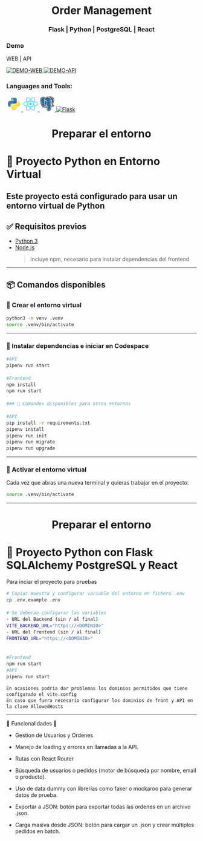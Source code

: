 <h1 align="center">Order Management </h1>
<h3 align="center">Flask | Python | PostgreSQL | React</h3>

<p align="left">
</p>

<h3 align="left">Demo</h3>
<p align="left">
  <p>WEB | API </p>
<a href="https://oms.gpp.one" target="_blank" rel="noreferrer">
    <img src="https://oms.gpp.one/world-wide-web.png" alt="DEMO-WEB" width="40" height="40"/>
</a>
<a href="https://omsapi.gpp.one" target="_blank" rel="noreferrer">
     <img src="https://oms.gpp.one/api.png" alt="DEMO-API" width="40" height="40"/>
</a>
</p>
<h3 align="left">Languages and Tools:</h3>
<p align="left">
  <a href="https://www.python.org" target="_blank" rel="noreferrer">
    <img src="https://raw.githubusercontent.com/devicons/devicon/master/icons/python/python-original.svg" alt="python" width="40" height="40"/>
  </a>
  <a href="https://react.dev/" target="_blank" rel="noreferrer">
    <img src="https://raw.githubusercontent.com/devicons/devicon/master/icons/react/react-original.svg" alt="react" width="40" height="40"/>
  </a>
  <a href="https://www.postgresql.org/" target="_blank" rel="noreferrer">
    <img src="https://raw.githubusercontent.com/devicons/devicon/master/icons/postgresql/postgresql-original.svg" alt="postgresql" width="40" height="40"/>
  </a>
  <a href="https://flask.palletsprojects.com/" target="_blank" rel="noreferrer">
    <img src="https://flask.palletsprojects.com/en/stable/_static/flask-logo.svg" alt="Flask" width="40" height="40"/>
</a>
</p>

<h1 align="center">Preparar el entorno</h1>

# 🐍 Proyecto Python en Entorno Virtual

Este proyecto está configurado para usar un **entorno virtual de Python** 
---

## ✅ Requisitos previos

- [Python 3](https://www.python.org/downloads/)  
- [Node.js](https://nodejs.org/)  
  > Incluye npm, necesario para instalar dependencias del frontend

---

## 📦 Comandos disponibles

### 🔹 Crear el entorno virtual
```bash
python3 -m venv .venv
source .venv/bin/activate
```

---

### 🔹 Instalar dependencias e iniciar en Codespace
```bash
#API
pipenv run start

#Frontend
npm install
npm run start

### 🔹 Comandos disponibles para otros entornos

#API
pip install -r requirements.txt
pipenv install
pipenv run init
pipenv run migrate
pipenv run upgrade

```

---

### 🔹 Activar el entorno virtual
Cada vez que abras una nueva terminal y quieras trabajar en el proyecto:
```bash
source .venv/bin/activate
```

---
<h1 align="center">Preparar el entorno</h1>

# 🐍 Proyecto Python con Flask SQLAlchemy PostgreSQL y React

Para inciar el proyecto para pruebas

```bash
# Copiar muestra y configurar variable del entorno en fichero .env
cp .env.example .env

# Se deberan configurar las variables
- URL del Backend (sin / al final)
VITE_BACKEND_URL="https://<DOMINIO>" 
- URL del Frontend (sin / al final)
FRONTEND_URL="https://<DOMINIO>"


#Frontend
npm run start 
#API
pipenv run start
```
```
En ocasiones podria dar problemas los dominios permitidos que tiene configurado el vite.config
En caso que fuera necesario configurar los dominios de front y API en la clave AllowedHosts

```
---

🧩 Funcionalidades 🧩

- Gestion de Usuarios y Ordenes

- Manejo de loading y errores en llamadas a la API.

- Rutas con React Router

- Búsqueda de usuarios o pedidos (motor de búsqueda por nombre, email o producto).

- Uso de data dummy con librerías como faker o mockaroo para generar datos de prueba.

- Exportar a JSON: botón para exportar todas las ordenes en un archivo .json.

- Carga masiva desde JSON: botón para cargar un .json y crear múltiples pedidos en batch.
